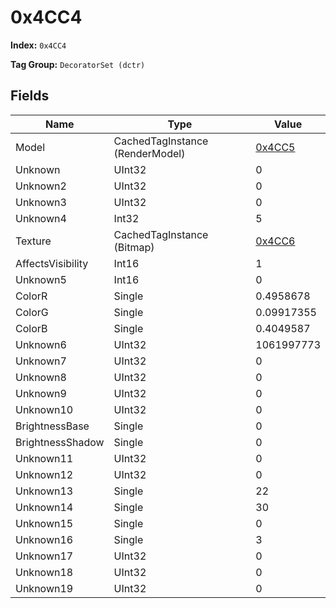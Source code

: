 # 0x4CC4

**Index:** ```0x4CC4```

**Tag Group:** ```DecoratorSet (dctr)```

## Fields

Name	| Type	| Value
---	|---	|---	|
Model	|CachedTagInstance (RenderModel)	|[0x4CC5](../RenderModel/4CC5.md)
Unknown	|UInt32	|0
Unknown2	|UInt32	|0
Unknown3	|UInt32	|0
Unknown4	|Int32	|5
Texture	|CachedTagInstance (Bitmap)	|[0x4CC6](../Bitmap/4CC6.md)
AffectsVisibility	|Int16	|1
Unknown5	|Int16	|0
ColorR	|Single	|0.4958678
ColorG	|Single	|0.09917355
ColorB	|Single	|0.4049587
Unknown6	|UInt32	|1061997773
Unknown7	|UInt32	|0
Unknown8	|UInt32	|0
Unknown9	|UInt32	|0
Unknown10	|UInt32	|0
BrightnessBase	|Single	|0
BrightnessShadow	|Single	|0
Unknown11	|UInt32	|0
Unknown12	|UInt32	|0
Unknown13	|Single	|22
Unknown14	|Single	|30
Unknown15	|Single	|0
Unknown16	|Single	|3
Unknown17	|UInt32	|0
Unknown18	|UInt32	|0
Unknown19	|UInt32	|0


